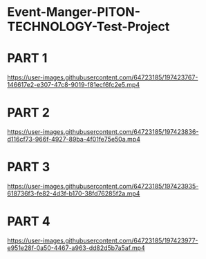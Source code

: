 # Event-Manger-PITON-TECHNOLOGY-Test-Project

# PART 1
https://user-images.githubusercontent.com/64723185/197423767-146617e2-e307-47c8-9019-f81ecf6fc2e5.mp4

# PART 2
https://user-images.githubusercontent.com/64723185/197423836-d116cf73-966f-4927-89ba-4f01fe75e50a.mp4

# PART 3
https://user-images.githubusercontent.com/64723185/197423935-618736f3-fe82-4d3f-b170-38fd76285f2a.mp4

# PART 4
https://user-images.githubusercontent.com/64723185/197423977-e951e28f-0a50-4467-a963-dd82d5b7a5af.mp4
